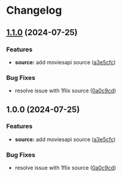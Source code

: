 # Changelog

## [1.1.0](https://github.com/elyeandre/streamely-native-app/compare/v1.0.0...v1.1.0) (2024-07-25)


### Features

* **source:** add moviesapi source ([a3e5cfc](https://github.com/elyeandre/streamely-native-app/commit/a3e5cfcd3640e8a3f0bfc0c2e0826972548df36c))


### Bug Fixes

* resolve issue with 1flix source ([0a0c9cd](https://github.com/elyeandre/streamely-native-app/commit/0a0c9cd16643c8fe7c02f37f2f6a96fe9ee0422b))

## 1.0.0 (2024-07-25)


### Features

* **source:** add moviesapi source ([a3e5cfc](https://github.com/elyeandre/streamely-native-app/commit/a3e5cfcd3640e8a3f0bfc0c2e0826972548df36c))


### Bug Fixes

* resolve issue with 1flix source ([0a0c9cd](https://github.com/elyeandre/streamely-native-app/commit/0a0c9cd16643c8fe7c02f37f2f6a96fe9ee0422b))
